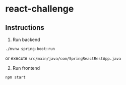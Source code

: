 # react-challenge

## Instructions ##

1. Run backend

```
./mvnw spring-boot:run
```

or execute `src/main/java/com/SpringReactRestApp.java`

2. Run frontend

```
npm start

```